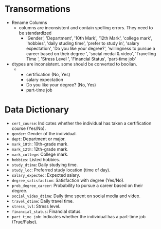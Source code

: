 # Transormations	

- Rename Columns
  - columns are inconsistent and contain spelling errors.  They need to be standardized
    - 'Gender', 'Department', '10th Mark', '12th Mark', 'college mark',
      'hobbies', 'daily studing time', 'prefer to study in',
      'salary expectation', 'Do you like your degree?',
      'willingness to pursue a career based on their degree  ',
      'social medai & video', 'Travelling Time ', 'Stress Level ',
      'Financial Status', 'part-time job'
- dtypes are inconsistent. some should be converted to boolian.
  - - certification (No, Yes)
    - salary expectation
    - Do you like your degree? (No, Yes)
    - part-time job

# Data Dictionary

* `cert_course`: Indicates whether the individual has taken a certification course (Yes/No).
* `gender`: Gender of the individual.
* `dept`: Department or major.
* `mark_10th`: 10th-grade mark.
* `mark_12th`: 12th-grade mark.
* `mark_college`: College mark.
* `hobbies`: Listed hobbies.
* `study_dtime`: Daily studying time.
* `study_loc`: Preferred study location (time of day).
* `salary_expected`: Expected salary.
* `degree_satisfaction`: Satisfaction with degree (Yes/No).
* `prob_degree_career`: Probability to pursue a career based on their degree.
* `social_video_dtime`: Daily time spent on social media and video.
* `travel_dtime`: Daily travel time.
* `stress_lvl`: Stress level.
* `financial_status`: Financial status.
* `part_time_job`: Indicates whether the individual has a part-time job (True/False).
